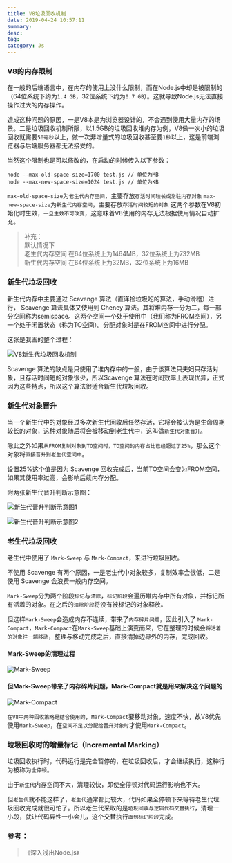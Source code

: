 ```yaml
---
title: V8垃圾回收机制
date: 2019-04-24 10:57:11
summary: 
desc: 
tag: 
category: Js
---
```


### V8的内存限制
在一般的后端语言中，在内存的使用上没什么限制，而在Node.js中却是被限制的（64ͮ位系统下约为`1.4 GB`，32ͮ位系统下约为`0.7 GB`）。这就导致Node.js无法直接操作过大的内存操作。

造成这种问题的原因，一是V8本是为浏览器设计的，不会遇到使用大量内存的场景。二是垃圾回收机制所限，以1.5GB的垃圾回收堆内存为例，V8做一次小的垃圾回收就需要`50毫秒`以上，做一次非增量式的垃圾回收甚至要`1秒`以上，这是前端浏览器与后端服务器都无法接受的。

当然这个限制也是可以修改的，在启动的时候传入以下参数：
```
node --max-old-space-size=1700 test.js // 单位为MB
node --max-new-space-size=1024 test.js // 单位为KB
```
`max-old-space-size`为`老生代内存空间`，主要存放`存活时间较长或常驻内存对象`
`max-new-space-size`为`新生代内存空间`，主要存放`存活时间较短的对象`
这两个参数在V8初始化时生效，`一旦生效不可改变`，这意味着V8使用的内存无法根据使用情况自动扩充。

> 补充：<br>
> 默认情况下<br>
> 老生代内存空间 在64位系统上为1464MB，32位系统上为732MB<br>
> 新生代内存空间 在64位系统上为32MB，32位系统上为16MB

### 新生代垃圾回收
新生代内存中主要通过 Scavenge 算法（直译捡垃圾吃的算法，手动滑稽）进行， Scavenge 算法具体又使用到 Cheney 算法。其将堆内存一分为二，每一部分空间称为semispace。这两个空间一个处于使用中（我们称为FROM空间），另一个处于闲置状态（称为TO空间）。分配对象时是在FROM空间中进行分配。

这张是我画的整个过程：

![V8新生代垃圾回收机制](https://raw.githubusercontent.com/hbxywdk/hexo-blog/master/assets/2019-04/V8-1.jpg)

Scavenge 算法的缺点是只使用了堆内存中的一般，由于该算法只夫妇只存活对象，且存活时间短的对象很少，所以Scavenge 算法在时间效率上表现优异，正式因为这些特点，所以这个算法很适合新生代垃圾回收。

### 新生代对象晋升
当一个新生代中的对象经过多次新生代回收后任然存活，它将会被认为是生命周期较长的对象，这种对象随后将会被移动到老生代中，这叫做`新生代对象晋升`。

除此之外如果`从FROM复制对象到TO空间时，TO空间的内存占比已经超过了25%`，那么这个对象将`直接晋升到老生代空间中`。

设置25%这个值是因为 Scavenge 回收完成后，当前TO空间会变为FROM空间，如果其使用率过高，会影响后续内存分配。

附两张新生代晋升判断示意图：

![新生代晋升判断示意图1](https://raw.githubusercontent.com/hbxywdk/hexo-blog/master/assets/2019-04/V8-2.jpg)

![新生代晋升判断示意图2](https://raw.githubusercontent.com/hbxywdk/hexo-blog/master/assets/2019-04/V8-2.jpg)

### 老生代垃圾回收
老生代中使用了 `Mark-Sweep` 与 `Mark-Compact`，来进行垃圾回收。

不使用 Scavenge 有两个原因，一是老生代中对象较多，复制效率会很低，二是使用 Scavenge 会浪费一般内存空间。

 `Mark-Sweep`分为两个阶段`标记`与`清除`，`标记阶段`会遍历堆内存中所有对象，并标记所有活着的对象。在之后的`清除阶段`将没有被标记的对象释放。

但这样`Mark-Sweep`会造成内存不连续，带来了`内存碎片问题`，因此引入了 `Mark-Compact`，`Mark-Compact`在`Mark-Sweep`基础上演变而来，它在整理的时候会`将活着的对象往一端移动`，整理与移动完成之后，直接清掉边界外的内存，完成回收。

#### Mark-Sweep的清理过程
![Mark-Sweep](https://raw.githubusercontent.com/hbxywdk/hexo-blog/master/assets/2019-04/V8-4.jpg)

#### 但Mark-Sweep带来了内存碎片问题，Mark-Compact就是用来解决这个问题的
![Mark-Compact](https://raw.githubusercontent.com/hbxywdk/hexo-blog/master/assets/2019-04/V8-5.jpg)

`在V8中两种回收策略是结合使用的`，`Mark-Compact`要移动对象，速度不快，故V8优先使用`Mark-Sweep`，在`空间不足以分配给晋升对象时`才使用`Mark-Compact`。

### 垃圾回收时的增量标记（Incremental Marking）
垃圾回收执行时，代码运行是完全暂停的，在垃圾回收后，才会继续执行，这种行为被称为`全停顿`。

由于`新生代`内存空间不大，清理较快，即使全停顿对代码运行影响也不大。

但`老生代`就不能这样了，`老生代`通常都比较大，代码如果全停顿下来等待老生代垃圾回收完成就很可怕了。所以老生代采取的是`垃圾回收与逻辑代码交替执行`，清理一小段，就让代码异性一小会儿，这个交替执行`直到标记阶段`完成。

### 参考：
> 《深入浅出Node.js》